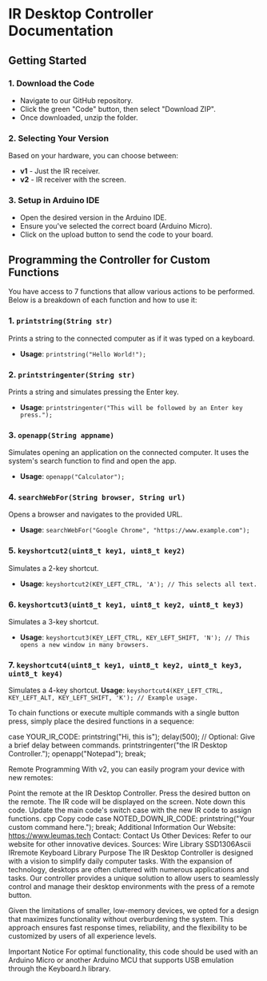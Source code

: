 # IR Desktop Controller Documentation

## Getting Started

### 1. Download the Code
- Navigate to our GitHub repository.
- Click the green "Code" button, then select "Download ZIP".
- Once downloaded, unzip the folder.

### 2. Selecting Your Version
Based on your hardware, you can choose between:
- **v1** - Just the IR receiver.
- **v2** - IR receiver with the screen.

### 3. Setup in Arduino IDE
- Open the desired version in the Arduino IDE.
- Ensure you've selected the correct board (Arduino Micro).
- Click on the upload button to send the code to your board.

## Programming the Controller for Custom Functions

You have access to 7 functions that allow various actions to be performed. Below is a breakdown of each function and how to use it:

### 1. `printstring(String str)`
Prints a string to the connected computer as if it was typed on a keyboard.
- **Usage**: `printstring("Hello World!");`

### 2. `printstringenter(String str)`
Prints a string and simulates pressing the Enter key.
- **Usage**: `printstringenter("This will be followed by an Enter key press.");`

### 3. `openapp(String appname)`
Simulates opening an application on the connected computer. It uses the system's search function to find and open the app.
- **Usage**: `openapp("Calculator");`

### 4. `searchWebFor(String browser, String url)`
Opens a browser and navigates to the provided URL.
- **Usage**: `searchWebFor("Google Chrome", "https://www.example.com");`

### 5. `keyshortcut2(uint8_t key1, uint8_t key2)`
Simulates a 2-key shortcut.
- **Usage**: `keyshortcut2(KEY_LEFT_CTRL, 'A'); // This selects all text.`

### 6. `keyshortcut3(uint8_t key1, uint8_t key2, uint8_t key3)`
Simulates a 3-key shortcut.
- **Usage**: `keyshortcut3(KEY_LEFT_CTRL, KEY_LEFT_SHIFT, 'N'); // This opens a new window in many browsers.`

### 7. `keyshortcut4(uint8_t key1, uint8_t key2, uint8_t key3, uint8_t key4)`
Simulates a 4-key shortcut.
**Usage**: `keyshortcut4(KEY_LEFT_CTRL, KEY_LEFT_ALT, KEY_LEFT_SHIFT, 'K'); // Example usage.`

To chain functions or execute multiple commands with a single button press, simply place the desired functions in a sequence:


case YOUR_IR_CODE:
  printstring("Hi, this is");
  delay(500); // Optional: Give a brief delay between commands.
  printstringenter("the IR Desktop Controller.");
  openapp("Notepad");
  break;


Remote Programming
With v2, you can easily program your device with new remotes:

Point the remote at the IR Desktop Controller.
Press the desired button on the remote.
The IR code will be displayed on the screen.
Note down this code.
Update the main code's switch case with the new IR code to assign functions.
cpp
Copy code
case NOTED_DOWN_IR_CODE:
  printstring("Your custom command here.");
  break;
Additional Information
Our Website: https://www.leumas.tech
Contact: Contact Us
Other Devices: Refer to our website for other innovative devices.
Sources:
Wire Library
SSD1306Ascii
IRremote
Keyboard Library
Purpose
The IR Desktop Controller is designed with a vision to simplify daily computer tasks. With the expansion of technology, desktops are often cluttered with numerous applications and tasks. Our controller provides a unique solution to allow users to seamlessly control and manage their desktop environments with the press of a remote button.

Given the limitations of smaller, low-memory devices, we opted for a design that maximizes functionality without overburdening the system. This approach ensures fast response times, reliability, and the flexibility to be customized by users of all experience levels.

Important Notice
For optimal functionality, this code should be used with an Arduino Micro or another Arduino MCU that supports USB emulation through the Keyboard.h library.
